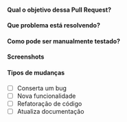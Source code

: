 #### Qual o objetivo dessa Pull Request?
<!--- Descreva suas mudanças em detalhes -->

#### Que problema está resolvendo?
<!-- Marque o número da issue que está resolvendo #<numero_da_issue> -->
<!--- Se não tiver issue, descreva a motivação e contexto dessa mudança -->

#### Como pode ser manualmente testado?

#### Screenshots
<!-- Se aplicável -->

#### Tipos de mudanças
<!-- Marque com x o que se encaixa nas suas mudanças-->

* [ ] Conserta um bug
* [ ] Nova funcionalidade
* [ ] Refatoração de código
* [ ] Atualiza documentação